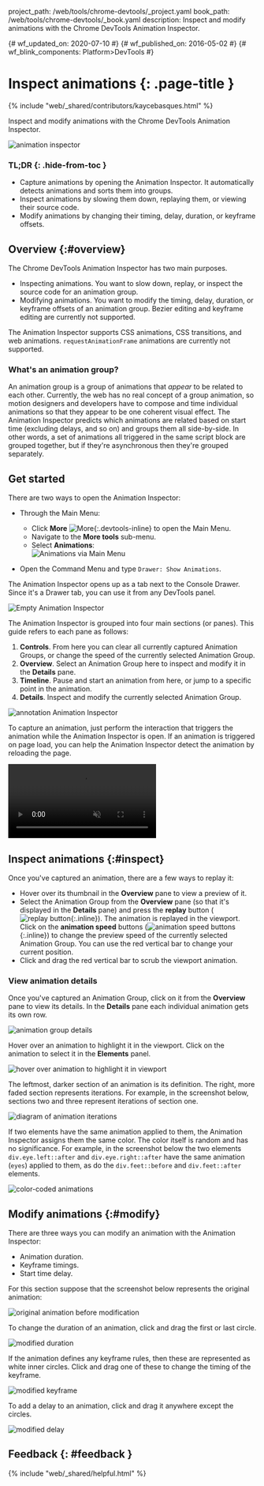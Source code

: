 project_path: /web/tools/chrome-devtools/_project.yaml
book_path: /web/tools/chrome-devtools/_book.yaml
description: Inspect and modify animations with the Chrome DevTools  Animation Inspector.

{# wf_updated_on: 2020-07-10 #}
{# wf_published_on: 2016-05-02 #}
{# wf_blink_components: Platform>DevTools #}

# Inspect animations {: .page-title }

{% include "web/_shared/contributors/kaycebasques.html" %}

Inspect and modify animations with the Chrome DevTools
Animation Inspector.

![animation inspector](imgs/animation-inspector.png)


### TL;DR {: .hide-from-toc }
- Capture animations by opening the Animation Inspector. It automatically detects animations and sorts them into groups.
- Inspect animations by slowing them down, replaying them, or viewing their source code.
- Modify animations by changing their timing, delay, duration, or keyframe offsets.


## Overview {:#overview}

The Chrome DevTools Animation Inspector has two main purposes. 

* Inspecting animations. You want to slow down, replay, or inspect the 
  source code for an animation group. 
* Modifying animations. You want to modify the timing, delay, duration, 
  or keyframe offsets of an animation group. Bezier editing and keyframe 
  editing are currently not supported. 

The Animation Inspector supports CSS animations,
CSS transitions, and web animations. `requestAnimationFrame` animations 
are currently not supported.

### What's an animation group?

An animation group is a group of animations that 
*appear* to be related to each other. Currently, the web has no real concept
of a group animation, so motion designers and developers have to compose 
and time individual animations so that they appear to be one coherent visual 
effect. The Animation Inspector predicts which animations are related based 
on start time (excluding delays, and so on) and groups them all side-by-side. 
In other words, a set of animations all triggered in the same script block 
are grouped together, but if they're asynchronous then they're grouped 
separately. 

## Get started

There are two ways to open the Animation Inspector:

* Through the Main Menu:
    - Click **More** ![More](../../chrome-devtools/images/more.png){:.devtools-inline} to open the
    Main Menu.
    - Navigate to the **More tools** sub-menu.
    - Select **Animations**:  
    ![Animations via Main Menu](imgs/animations-via-main-menu.png)  

* Open the Command Menu and type `Drawer: Show Animations`. 

The Animation Inspector opens up as a tab next to the Console Drawer. Since
it's a Drawer tab, you can use it from any DevTools panel. 

![Empty Animation Inspector](imgs/empty-ai.png)

The Animation Inspector is grouped into four main sections (or panes). This
guide refers to each pane as follows:

1. **Controls**. From here you can clear all currently captured Animation 
   Groups, or change the speed of the currently selected Animation Group. 
2. **Overview**. Select an Animation Group here to inspect 
   and modify it in the **Details** pane.
3. **Timeline**. Pause and start an animation from here, or jump to a specific 
   point in the animation.
4. **Details**. Inspect and modify the currently selected
   Animation Group. 

![annotation Animation Inspector](imgs/annotated-animation-inspector.png)

To capture an animation, just perform the interaction that triggers the
animation while the Animation Inspector is open. If an animation is triggered 
on page load, you can help the Animation Inspector detect the animation by 
reloading the page. 

<video src="animations/capture-animations.mp4"
       autoplay loop muted controls></video>

## Inspect animations {:#inspect}

Once you've captured an animation, there are a few ways to replay it:

* Hover over its thumbnail in the **Overview** pane to view a preview of it.
* Select the Animation Group from the **Overview** pane (so that it's displayed
  in the **Details** pane) and press the **replay** button
  (![replay button](imgs/replay-button.png){:.inline}). The animation is
  replayed in the viewport. 
  Click on the **animation speed** buttons (![animation speed 
  buttons](imgs/animation-speed-buttons.png){:.inline}) to change the preview 
  speed of the currently selected Animation Group. You can use the red 
  vertical bar to change your current position. 
* Click and drag the red vertical bar to scrub the viewport animation. 

### View animation details

Once you've captured an Animation Group, click on it from the **Overview** pane 
to view its details. In the **Details** pane each individual animation gets
its own row. 

![animation group details](imgs/animation-group-details.png)

Hover over an animation to highlight it in the viewport. Click on the animation
to select it in the **Elements** panel. 

![hover over animation to highlight it in 
viewport](imgs/highlight-animation.png)

The leftmost, darker section of an animation is its definition. The right,
more faded section represents iterations. For example, in the 
screenshot below, sections two and three represent iterations of section one. 

![diagram of animation iterations](imgs/animation-iterations.png)

If two elements have the same animation applied to them, the Animation 
Inspector assigns them the same color. The color itself is random and has 
no significance.
For example, in the screenshot below the two elements `div.eye.left::after` 
and `div.eye.right::after` have the same animation (`eyes`) applied to them, 
as do the `div.feet::before` and `div.feet::after` elements. 

![color-coded animations](imgs/color-coded-animations.png)

## Modify animations {:#modify}

There are three ways you can modify an animation with the Animation Inspector:

* Animation duration.
* Keyframe timings.
* Start time delay.

For this section suppose that the screenshot below represents the original
animation:

![original animation before modification](imgs/modify-original.png)

To change the duration of an animation, click and drag the first or last 
circle.

![modified duration](imgs/modify-duration.png)

If the animation defines any keyframe rules, then these are represented as
white inner circles. Click and drag one of these to change the timing of the 
keyframe.

![modified keyframe](imgs/modify-keyframe.png)

To add a delay to an animation, click and drag it anywhere except the 
circles. 

![modified delay](imgs/modify-delay.png)

## Feedback {: #feedback }

{% include "web/_shared/helpful.html" %}
